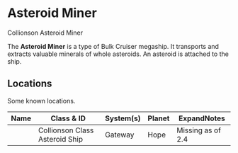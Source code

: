 # Asteroid Miner
Collionson Asteroid Miner
 		 	 

The **Asteroid Miner** is a type of Bulk Cruiser megaship. It transports and extracts valuable minerals of whole asteroids. An asteroid is attached to the ship.

## Locations

Some known locations.

| Name | Class & ID | System(s) | Planet | ExpandNotes |
| --- | --- | --- | --- | --- |
|  | Collionson Class Asteroid Ship | Gateway | Hope | Missing as of 2.4 |